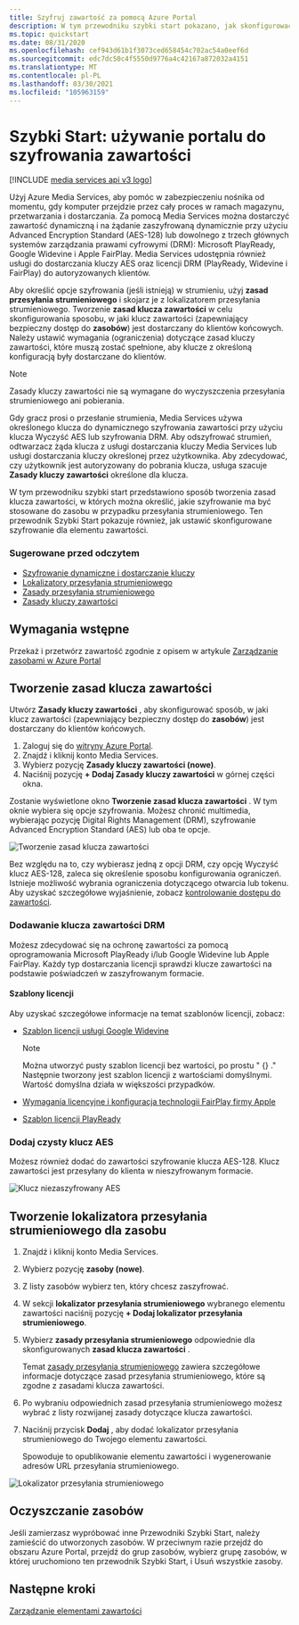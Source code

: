 ```yaml
---
title: Szyfruj zawartość za pomocą Azure Portal
description: W tym przewodniku szybki start pokazano, jak skonfigurować szyfrowanie zawartości przy użyciu Azure Media Services w Azure Portal.
ms.topic: quickstart
ms.date: 08/31/2020
ms.openlocfilehash: cef943d61b1f3073ced658454c702ac54a0eef6d
ms.sourcegitcommit: edc7dc50c4f5550d9776a4c42167a872032a4151
ms.translationtype: MT
ms.contentlocale: pl-PL
ms.lasthandoff: 03/30/2021
ms.locfileid: "105963159"
---
```

# <a name="quickstart-use-portal-to-encrypt-content"></a>Szybki Start: używanie portalu do szyfrowania zawartości

[!INCLUDE [media services api v3 logo](./includes/v3-hr.md)]

Użyj Azure Media Services, aby pomóc w zabezpieczeniu nośnika od momentu, gdy komputer przejdzie przez cały proces w ramach magazynu, przetwarzania i dostarczania. Za pomocą Media Services można dostarczyć zawartość dynamiczną i na żądanie zaszyfrowaną dynamicznie przy użyciu Advanced Encryption Standard (AES-128) lub dowolnego z trzech głównych systemów zarządzania prawami cyfrowymi (DRM): Microsoft PlayReady, Google Widevine i Apple FairPlay. Media Services udostępnia również usługi do dostarczania kluczy AES oraz licencji DRM (PlayReady, Widevine i FairPlay) do autoryzowanych klientów. 
 
Aby określić opcje szyfrowania (jeśli istnieją) w strumieniu, użyj **zasad przesyłania strumieniowego** i skojarz je z lokalizatorem przesyłania strumieniowego. Tworzenie **zasad klucza zawartości** w celu skonfigurowania sposobu, w jaki klucz zawartości (zapewniający bezpieczny dostęp do **zasobów**) jest dostarczany do klientów końcowych. Należy ustawić wymagania (ograniczenia) dotyczące zasad kluczy zawartości, które muszą zostać spełnione, aby klucze z określoną konfiguracją były dostarczane do klientów. 

> [!NOTE]
> Zasady kluczy zawartości nie są wymagane do wyczyszczenia przesyłania strumieniowego ani pobierania.

Gdy gracz prosi o przesłanie strumienia, Media Services używa określonego klucza do dynamicznego szyfrowania zawartości przy użyciu klucza Wyczyść AES lub szyfrowania DRM. Aby odszyfrować strumień, odtwarzacz żąda klucza z usługi dostarczania kluczy Media Services lub usługi dostarczania kluczy określonej przez użytkownika. Aby zdecydować, czy użytkownik jest autoryzowany do pobrania klucza, usługa szacuje  **Zasady kluczy zawartości** określone dla klucza.

W tym przewodniku szybki start przedstawiono sposób tworzenia zasad klucza zawartości, w których można określić, jakie szyfrowanie ma być stosowane do zasobu w przypadku przesyłania strumieniowego. Ten przewodnik Szybki Start pokazuje również, jak ustawić skonfigurowane szyfrowanie dla elementu zawartości.

### <a name="suggested-pre-reading"></a>Sugerowane przed odczytem

* [Szyfrowanie dynamiczne i dostarczanie kluczy](content-protection-overview.md)
* [Lokalizatory przesyłania strumieniowego](streaming-locators-concept.md)
* [Zasady przesyłania strumieniowego](streaming-policy-concept.md)
* [Zasady kluczy zawartości](content-key-policy-concept.md)

## <a name="prerequisites"></a>Wymagania wstępne

Przekaż i przetwórz zawartość zgodnie z opisem w artykule [Zarządzanie zasobami w Azure Portal](asset-create-asset-upload-portal-quickstart.md)

## <a name="create-a-content-key-policy"></a>Tworzenie zasad klucza zawartości

Utwórz **Zasady kluczy zawartości** , aby skonfigurować sposób, w jaki klucz zawartości (zapewniający bezpieczny dostęp do **zasobów**) jest dostarczany do klientów końcowych.

1. Zaloguj się do [witryny Azure Portal](https://portal.azure.com/).
1. Znajdź i kliknij konto Media Services.
1. Wybierz pozycję **Zasady kluczy zawartości (nowe)**.
1. Naciśnij pozycję **+ Dodaj Zasady kluczy zawartości** w górnej części okna. 

Zostanie wyświetlone okno **Tworzenie zasad klucza zawartości** . W tym oknie wybiera się opcje szyfrowania. Możesz chronić multimedia, wybierając pozycję Digital Rights Management (DRM), szyfrowanie Advanced Encryption Standard (AES) lub oba te opcje.  

![Tworzenie zasad klucza zawartości](./media/encrypt-content-quickstart/create-content-key-policy.png)

Bez względu na to, czy wybierasz jedną z opcji DRM, czy opcję Wyczyść klucz AES-128, zaleca się określenie sposobu konfigurowania ograniczeń. Istnieje możliwość wybrania ograniczenia dotyczącego otwarcia lub tokenu. Aby uzyskać szczegółowe wyjaśnienie, zobacz [kontrolowanie dostępu do zawartości](content-protection-overview.md#controlling-content-access).

### <a name="add-a-drm-content-key"></a>Dodawanie klucza zawartości DRM

Możesz zdecydować się na ochronę zawartości za pomocą oprogramowania Microsoft PlayReady i/lub Google Widevine lub Apple FairPlay. Każdy typ dostarczania licencji sprawdzi klucze zawartości na podstawie poświadczeń w zaszyfrowanym formacie.

#### <a name="license-templates"></a>Szablony licencji

Aby uzyskać szczegółowe informacje na temat szablonów licencji, zobacz:

* [Szablon licencji usługi Google Widevine](widevine-license-template-overview.md)

    > [!NOTE]
    > Można utworzyć pusty szablon licencji bez wartości, po prostu " {} ." Następnie tworzony jest szablon licencji z wartościami domyślnymi. Wartość domyślna działa w większości przypadków.
* [Wymagania licencyjne i konfiguracja technologii FairPlay firmy Apple](fairplay-license-overview.md)
* [Szablon licencji PlayReady](playready-license-template-overview.md)

### <a name="add-aes-clear-key"></a>Dodaj czysty klucz AES

Możesz również dodać do zawartości szyfrowanie klucza AES-128. Klucz zawartości jest przesyłany do klienta w nieszyfrowanym formacie.

![Klucz niezaszyfrowany AES](./media/encrypt-content-quickstart/aes-clear-key-policy.png)

## <a name="create-a-streaming-locator-for-your-asset"></a>Tworzenie lokalizatora przesyłania strumieniowego dla zasobu

1. Znajdź i kliknij konto Media Services.
1. Wybierz pozycję **zasoby (nowe)**.
1. Z listy zasobów wybierz ten, który chcesz zaszyfrować.  
1. W sekcji **lokalizator przesyłania strumieniowego** wybranego elementu zawartości naciśnij pozycję **+ Dodaj lokalizator przesyłania strumieniowego**. 
1. Wybierz **zasady przesyłania strumieniowego** odpowiednie dla skonfigurowanych **zasad klucza zawartości** .

    Temat [zasady przesyłania strumieniowego](streaming-policy-concept.md) zawiera szczegółowe informacje dotyczące zasad przesyłania strumieniowego, które są zgodne z zasadami klucza zawartości.
1. Po wybraniu odpowiednich zasad przesyłania strumieniowego możesz wybrać z listy rozwijanej zasady dotyczące klucza zawartości.
1. Naciśnij przycisk **Dodaj** , aby dodać lokalizator przesyłania strumieniowego do Twojego elementu zawartości.

    Spowoduje to opublikowanie elementu zawartości i wygenerowanie adresów URL przesyłania strumieniowego.

![Lokalizator przesyłania strumieniowego](./media/encrypt-content-quickstart/multi-drm.png)

## <a name="cleanup-resources"></a>Oczyszczanie zasobów

Jeśli zamierzasz wypróbować inne Przewodniki Szybki Start, należy zamieścić do utworzonych zasobów. W przeciwnym razie przejdź do obszaru Azure Portal, przejdź do grup zasobów, wybierz grupę zasobów, w której uruchomiono ten przewodnik Szybki Start, i Usuń wszystkie zasoby.

## <a name="next-steps"></a>Następne kroki

[Zarządzanie elementami zawartości](asset-create-asset-upload-portal-quickstart.md)
